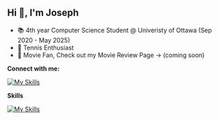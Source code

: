 ## Hi 👋, I'm Joseph


- 📚 4th year Computer Science Student @ Univeristy of Ottawa (Sep 2020 - May 2025)
- 🎾 Tennis Enthusiast 
- 🎥 Movie Fan, Check out my Movie Review Page -> (coming soon)

**Connect with me:**

[![My Skills](https://skillicons.dev/icons?i=linkedin)](https://www.linkedin.com/in/joseph-champeau-3b7ab01b1/)

**Skills**

[![My Skills](https://skillicons.dev/icons?i=js,html,css,react,mysql,python,java,c++)](https://skillicons.dev)
